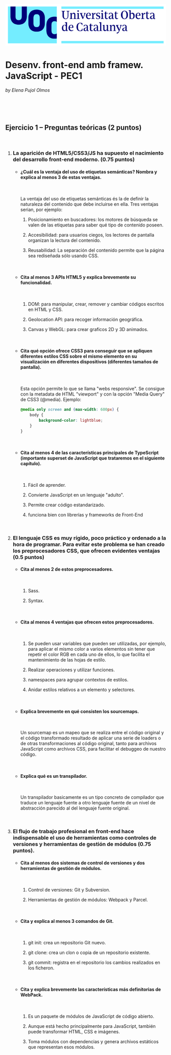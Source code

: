 ![UOC Logo](/images/uoc_masterbrand_2linies_posititiu.jpg)

# Desenv. front-end amb framew. JavaScript - PEC1
###### by Elena Pujol Olmos

<br><br>

## Ejercicio 1 – Preguntas teóricas (2 puntos)

<br>

1. ### La aparición de HTML5/CSS3/JS ha supuesto el nacimiento del desarrollo front-end moderno. (0.75 puntos)

    * #### ¿Cuál es la ventaja del uso de etiquetas semánticas? Nombra y explica al menos 3 de estas ventajas.

        <br>

        La ventaja del uso de etiquetas semánticas és la de definir la naturaleza del contenido que debe incluirse en ella. Tres ventajas serian, por ejemplo:

        1. Posicionamiento en buscadores: los motores de búsqueda se valen de las etiquetas para saber qué tipo de contenido poseen.

        1. Accesibilidad: para usuarios ciegos, los lectores de pantalla organizan la lectura del contenido.

        1. Reusabilidad: La separación del contenido permite que la página sea rediseñada sólo usando CSS.

        <br>

    * #### Cita al menos 3 APIs HTML5 y explica brevemente su funcionalidad.

        <br>

        1. DOM: para manipular, crear, remover y cambiar códigos escritos en HTML y CSS.

        1. Geolocation API: para recoger información geográfica.

        1. Canvas y WebGL: para crear graficos 2D y 3D animados.       

        <br>

    * #### Cita qué opción ofrece CSS3 para conseguir que se apliquen diferentes estilos CSS sobre el mismo elemento en su visualización en diferentes dispositivos (diferentes tamaños de pantalla).

        <br>

        Esta opción permite lo que se llama "webs responsive". Se consigue con la metadata de HTML "viewport" y con la opción "Media Query" de CSS3 (@media). Ejemplo:

        ```css
        @media only screen and (max-width: 600px) {
            body {
                background-color: lightblue;
            }
        }
        ```

        <br>

    * #### Cita al menos 4 de las características principales de TypeScript (importante superset de JavaScript que trataremos en el siguiente capítulo).

        <br>

        1. Fácil de aprender.

        1. Convierte JavaScript en un lenguaje "adulto".

        1. Permite crear código estandarizado.       

        1. funciona bien con librerías y frameworks de Front-End

        <br>

1. ### El lenguaje CSS es muy rígido, poco práctico y ordenado a la hora de programar. Para evitar este problema se han creado los preprocesadores CSS, que ofrecen evidentes ventajas (0.5 puntos)

    * #### Cita al menos 2 de estos preprocesadores.

        <br>

        1. Sass.

        1. Syntax.

        <br>
    
    * #### Cita al menos 4 ventajas que ofrecen estos preprocesadores.

        <br>

        1. Se pueden usar variables que pueden ser utilizadas, por ejemplo, para aplicar el mismo color a varios elementos sin tener que repetir el color RGB en cada uno de ellos, lo que facilita el mantenimiento de las hojas de estilo.

        1. Realizar operaciones y utilizar funciones.

        1. namespaces para agrupar contextos de estilos.       

        1. Anidar estilos relativos a un elemento y selectores.

        <br>
    
    * #### Explica brevemente en qué consisten los sourcemaps.

        <br>

        Un sourcemap es un mapeo que se realiza entre el código original y el código transformado resultado de aplicar una serie de loaders o de otras transformaciones al código original, tanto para archivos JavaScript como archivos CSS, para facilitar el debuggeo de nuestro código.

        <br>
    
    * #### Explica qué es un transpilador.

        <br>

        Un transpilador basicamente es un tipo concreto de compilador que traduce un lenguaje fuente a otro lenguaje fuente de un nivel de abstracción parecido al del lenguaje fuente original.

        <br>

1. ### El flujo de trabajo profesional en front-end hace indispensable el uso de herramientas como controles de versiones y herramientas de gestión de módulos (0.75 puntos).

    * #### Cita al menos dos sistemas de control de versiones y dos herramientas de gestión de módulos.

        <br>

        1. Control de versiones: Git y Subversion.

        1. Herramientas de gestión de módulos: Webpack y Parcel.

        <br>

    * #### Cita y explica al menos 3 comandos de Git.

        <br>

        1. git init: crea un repositorio Git nuevo.

        1. git clone: crea un clon o copia de un repositorio existente.

        1. git commit: registra en el repositorio los cambios realizados en los ficheron.

        <br>

    * #### Cita y explica brevemente las características más definitorias de WebPack.

        <br>

        1. Es un paquete de módulos de JavaScript de código abierto.
        
        1. Aunque está hecho principalmente para JavaScript, también puede transformar HTML, CSS e imágenes.

        1. Toma módulos con dependencias y genera archivos estáticos que representan esos módulos.

        <br>
